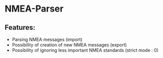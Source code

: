 # NMEA-Parser
## Features:
* Parsing NMEA messages (import)
* Possibility of creation of new NMEA messages (export)
* Possibility of ignoring less important NMEA standards (strict mode : 0)
